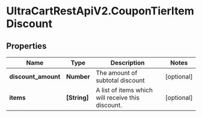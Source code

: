 # UltraCartRestApiV2.CouponTierItemDiscount

## Properties
Name | Type | Description | Notes
------------ | ------------- | ------------- | -------------
**discount_amount** | **Number** | The amount of subtotal discount | [optional] 
**items** | **[String]** | A list of items which will receive this discount. | [optional] 


